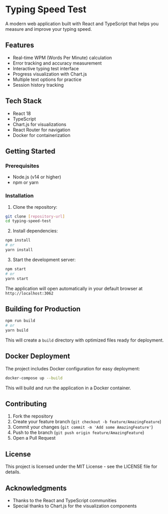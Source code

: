 # Typing Speed Test

A modern web application built with React and TypeScript that helps you measure and improve your typing speed.

## Features

- Real-time WPM (Words Per Minute) calculation
- Error tracking and accuracy measurement
- Interactive typing test interface
- Progress visualization with Chart.js
- Multiple text options for practice
- Session history tracking

## Tech Stack

- React 18
- TypeScript
- Chart.js for visualizations
- React Router for navigation
- Docker for containerization

## Getting Started

### Prerequisites

- Node.js (v14 or higher)
- npm or yarn

### Installation

1. Clone the repository:
```bash
git clone [repository-url]
cd typing-speed-test
```

2. Install dependencies:
```bash
npm install
# or
yarn install
```

3. Start the development server:
```bash
npm start
# or
yarn start
```

The application will open automatically in your default browser at `http://localhost:3062`

## Building for Production

```bash
npm run build
# or
yarn build
```

This will create a `build` directory with optimized files ready for deployment.

## Docker Deployment

The project includes Docker configuration for easy deployment:

```bash
docker-compose up --build
```

This will build and run the application in a Docker container.

## Contributing

1. Fork the repository
2. Create your feature branch (`git checkout -b feature/AmazingFeature`)
3. Commit your changes (`git commit -m 'Add some AmazingFeature'`)
4. Push to the branch (`git push origin feature/AmazingFeature`)
5. Open a Pull Request

## License

This project is licensed under the MIT License - see the LICENSE file for details.

## Acknowledgments

- Thanks to the React and TypeScript communities
- Special thanks to Chart.js for the visualization components
